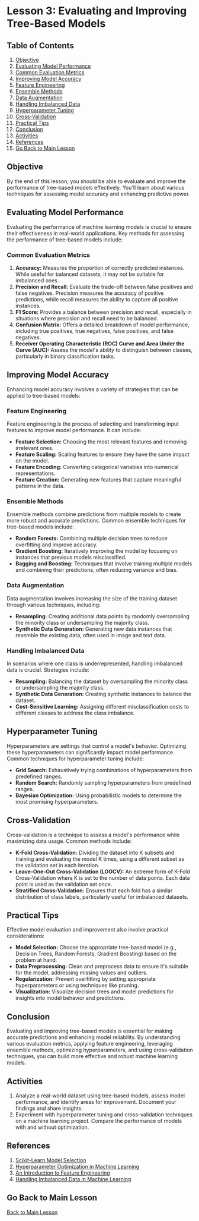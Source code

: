 # Lesson 3: Evaluating and Improving Tree-Based Models

## Table of Contents
1. [Objective](#objective)
2. [Evaluating Model Performance](#evaluating-model-performance)
3. [Common Evaluation Metrics](#common-evaluation-metrics)
4. [Improving Model Accuracy](#improving-model-accuracy)
5. [Feature Engineering](#feature-engineering)
6. [Ensemble Methods](#ensemble-methods)
7. [Data Augmentation](#data-augmentation)
8. [Handling Imbalanced Data](#handling-imbalanced-data)
9. [Hyperparameter Tuning](#hyperparameter-tuning)
10. [Cross-Validation](#cross-validation)
11. [Practical Tips](#practical-tips)
12. [Conclusion](#conclusion)
13. [Activities](#activities)
14. [References](#references)
15. [Go Back to Main Lesson](#main-lesson)

<a name="objective"></a>
## Objective
By the end of this lesson, you should be able to evaluate and improve the performance of tree-based models effectively. You'll learn about various techniques for assessing model accuracy and enhancing predictive power.

<a name="evaluating-model-performance"></a>
## Evaluating Model Performance
Evaluating the performance of machine learning models is crucial to ensure their effectiveness in real-world applications. Key methods for assessing the performance of tree-based models include:

<a name="common-evaluation-metrics"></a>
### Common Evaluation Metrics
1. **Accuracy:** Measures the proportion of correctly predicted instances. While useful for balanced datasets, it may not be suitable for imbalanced ones.
2. **Precision and Recall:** Evaluate the trade-off between false positives and false negatives. Precision measures the accuracy of positive predictions, while recall measures the ability to capture all positive instances.
3. **F1 Score:** Provides a balance between precision and recall, especially in situations where precision and recall need to be balanced.
4. **Confusion Matrix:** Offers a detailed breakdown of model performance, including true positives, true negatives, false positives, and false negatives.
5. **Receiver Operating Characteristic (ROC) Curve and Area Under the Curve (AUC):** Assess the model's ability to distinguish between classes, particularly in binary classification tasks.

<a name="improving-model-accuracy"></a>
## Improving Model Accuracy
Enhancing model accuracy involves a variety of strategies that can be applied to tree-based models:

<a name="feature-engineering"></a>
### Feature Engineering
Feature engineering is the process of selecting and transforming input features to improve model performance. It can include:

- **Feature Selection:** Choosing the most relevant features and removing irrelevant ones.
- **Feature Scaling:** Scaling features to ensure they have the same impact on the model.
- **Feature Encoding:** Converting categorical variables into numerical representations.
- **Feature Creation:** Generating new features that capture meaningful patterns in the data.

<a name="ensemble-methods"></a>
### Ensemble Methods
Ensemble methods combine predictions from multiple models to create more robust and accurate predictions. Common ensemble techniques for tree-based models include:

- **Random Forests:** Combining multiple decision trees to reduce overfitting and improve accuracy.
- **Gradient Boosting:** Iteratively improving the model by focusing on instances that previous models misclassified.
- **Bagging and Boosting:** Techniques that involve training multiple models and combining their predictions, often reducing variance and bias.

<a name="data-augmentation"></a>
### Data Augmentation
Data augmentation involves increasing the size of the training dataset through various techniques, including:

- **Resampling:** Creating additional data points by randomly oversampling the minority class or undersampling the majority class.
- **Synthetic Data Generation:** Generating new data instances that resemble the existing data, often used in image and text data.

<a name="handling-imbalanced-data"></a>
### Handling Imbalanced Data
In scenarios where one class is underrepresented, handling imbalanced data is crucial. Strategies include:

- **Resampling:** Balancing the dataset by oversampling the minority class or undersampling the majority class.
- **Synthetic Data Generation:** Creating synthetic instances to balance the dataset.
- **Cost-Sensitive Learning:** Assigning different misclassification costs to different classes to address the class imbalance.

<a name="hyperparameter-tuning"></a>
## Hyperparameter Tuning
Hyperparameters are settings that control a model's behavior. Optimizing these hyperparameters can significantly impact model performance. Common techniques for hyperparameter tuning include:

- **Grid Search:** Exhaustively trying combinations of hyperparameters from predefined ranges.
- **Random Search:** Randomly sampling hyperparameters from predefined ranges.
- **Bayesian Optimization:** Using probabilistic models to determine the most promising hyperparameters.

<a name="cross-validation"></a>
## Cross-Validation
Cross-validation is a technique to assess a model's performance while maximizing data usage. Common methods include:

- **K-Fold Cross-Validation:** Dividing the dataset into K subsets and training and evaluating the model K times, using a different subset as the validation set in each iteration.
- **Leave-One-Out Cross-Validation (LOOCV):** An extreme form of K-Fold Cross-Validation where K is set to the number of data points. Each data point is used as the validation set once.
- **Stratified Cross-Validation:** Ensures that each fold has a similar distribution of class labels, particularly useful for imbalanced datasets.

<a name="practical-tips"></a>
## Practical Tips
Effective model evaluation and improvement also involve practical considerations:

- **Model Selection:** Choose the appropriate tree-based model (e.g., Decision Trees, Random Forests, Gradient Boosting) based on the problem at hand.
- **Data Preprocessing:** Clean and preprocess data to ensure it's suitable for the model, addressing missing values and outliers.
- **Regularization:** Prevent overfitting by setting appropriate hyperparameters or using techniques like pruning.
- **Visualization:** Visualize decision trees and model predictions for insights into model behavior and predictions.

<a name="conclusion"></a>
## Conclusion
Evaluating and improving tree-based models is essential for making accurate predictions and enhancing model reliability. By understanding various evaluation metrics, applying feature engineering, leveraging ensemble methods, optimizing hyperparameters, and using cross-validation techniques, you can build more effective and robust machine learning models.

<a name="activities"></a>
## Activities
1. Analyze a real-world dataset using tree-based models, assess model performance, and identify areas for improvement. Document your findings and share insights.
2. Experiment with hyperparameter tuning and cross-validation techniques on a machine learning project. Compare the performance of models with and without optimization.

<a name="references"></a>
## References
1. [Scikit-Learn Model Selection](https://scikit-learn.org/stable/tutorial/statistical_inference/model_selection.html)
2. [Hyperparameter Optimization in Machine Learning](https://towardsdatascience.com/hyperparameter-optimization-in-machine-learning-d43d6fa53d4)
3. [An Introduction to Feature Engineering](https://towardsdatascience.com/an-introduction-to-feature-engineering-83a1a7e6e18)
4. [Handling Imbalanced Data in Machine Learning](https://towardsdatascience.com/methods-for-dealing-with-imbalanced-data-5b76114ed18)

<a name="main-lesson"></a>
## Go Back to Main Lesson
[Back to Main Lesson](../main_lesson.md)
